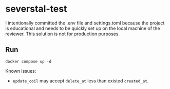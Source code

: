 # severstal-test

I intentionally committed the .env file and settings.toml because the project is educational and needs to be quickly set up on the local machine of the reviewer. This solution is not for production purposes.

## Run
```shell
docker compose up -d
```

Known issues:

- `update_coil` may accept `delete_at` less than existed `created_at`.
